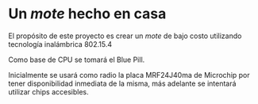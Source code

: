 # Un *mote* hecho en casa

El propósito de este proyecto es crear un *mote* de bajo costo utilizando tecnología inalámbrica 802.15.4

Como base de CPU se tomará el Blue Pill.

Inicialmente se usará como radio la placa MRF24J40ma de Microchip por tener disponibilidad inmediata de la misma, más adelante se intentará utilizar chips accesibles.

